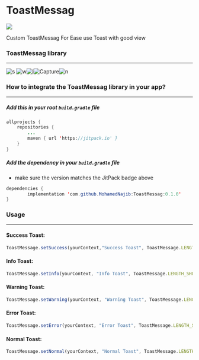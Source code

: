# ToastMessag

[![](https://jitpack.io/v/MohamedNajib/ToastMessag.svg)](https://jitpack.io/#MohamedNajib/ToastMessag)

Custom ToastMessag For Ease use Toast with good view

### ToastMessag library
---
![s](https://user-images.githubusercontent.com/50467719/62870332-c943b300-bd19-11e9-8bea-c9ed680d565a.PNG) ![w](https://user-images.githubusercontent.com/50467719/62872678-42450980-bd1e-11e9-905c-82c1f0b92e9d.PNG)![i](https://user-images.githubusercontent.com/50467719/62872745-69034000-bd1e-11e9-8497-9be32e3c3922.PNG)![Capture](https://user-images.githubusercontent.com/50467719/62872776-78828900-bd1e-11e9-836a-26b978905914.PNG)![n](https://user-images.githubusercontent.com/50467719/62872808-86380e80-bd1e-11e9-8c0e-44152bf3af72.PNG)


### How to integrate the ToastMessag library in your app?
---

##### Add this in your root `build.gradle` file
```java
allprojects {
	repositories {
		...
		maven { url 'https://jitpack.io' }
	}
}
```

##### Add the dependency in your `build.gradle` file
  * make sure the version matches the JitPack badge above
```java
dependencies {
        implementation 'com.github.MohamedNajib:ToastMessag:0.1.0'
}
```
### Usage
---

#### Success Toast:
```javascript
ToastMessage.setSuccess(yourContext,"Success Toast", ToastMessage.LENGTH_LONG, true).show();
```

#### Info Toast:
```javascript
ToastMessage.setInfo(yourContext, "Info Toast", ToastMessage.LENGTH_SHORT, true).show();
```

#### Warning Toast:
```javascript
ToastMessage.setWarning(yourContext, "Warning Toast", ToastMessage.LENGTH_SHORT, true).show();
```

#### Error Toast:
```javascript
ToastMessage.setError(yourContext, "Error Toast", ToastMessage.LENGTH_SHORT, true).show();
```

#### Normal Toast:
```javascript
ToastMessage.setNormal(yourContext, "Normal Toast", ToastMessage.LENGTH_LONG).show();
```




